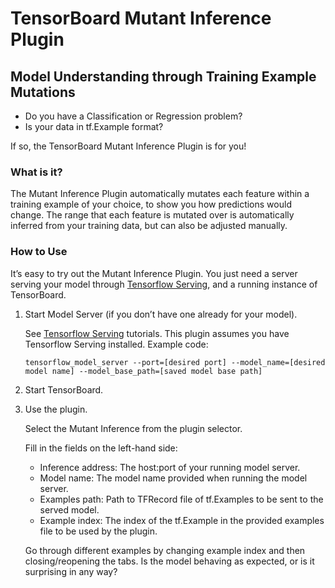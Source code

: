 # TensorBoard Mutant Inference Plugin

## Model Understanding through Training Example Mutations

- Do you have a Classification or Regression problem?
- Is your data in tf.Example format?

If so, the TensorBoard Mutant Inference Plugin is for you!

### What is it?

The Mutant Inference Plugin automatically mutates each feature within a training
example of your choice, to show you how predictions would change. The range that
each feature is mutated over is automatically inferred from your training data,
but can also be adjusted manually.

### How to Use
It’s easy to try out the Mutant Inference Plugin. You just need a server serving
your model through [Tensorflow Serving](https://github.com/tensorflow/serving),
and a running instance of TensorBoard.

1. Start Model Server (if you don’t have one already for your model).

   See [Tensorflow Serving](https://github.com/tensorflow/serving) tutorials.
   This plugin assumes you have Tensorflow Serving installed.
   Example code:
   ```
   tensorflow_model_server --port=[desired port] --model_name=[desired model name] --model_base_path=[saved model base path]
   ```

2. Start TensorBoard.

3. Use the plugin.

   Select the Mutant Inference from the plugin selector.

   Fill in the fields on the left-hand side:
   - Inference address: The host:port of your running model server.
   - Model name: The model name provided when running the model server.
   - Examples path: Path to TFRecord file of tf.Examples to be sent to the
     served model.
   - Example index: The index of the tf.Example in the provided examples file
     to be used by the plugin.

   Go through different examples by changing example index and then
   closing/reopening the tabs. Is the model behaving as expected, or is it
   surprising in any way?
